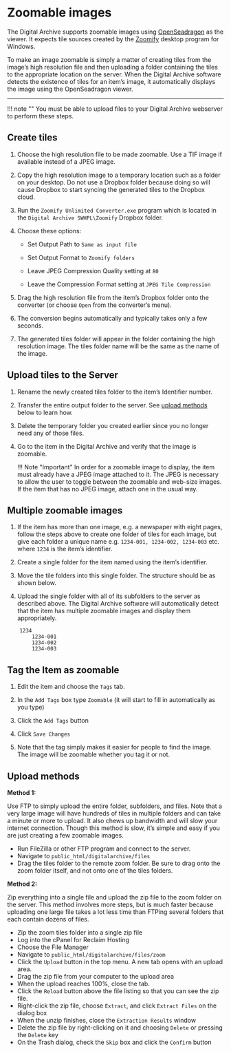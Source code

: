 # Zoomable images

The Digital Archive supports zoomable images using [OpenSeadragon](https://openseadragon.github.io/) as the viewer. It expects tile
sources created by the [Zoomify](https://openseadragon.github.io/examples/tilesource-zoomify/) desktop program for Windows.

To make an image zoomable is simply a matter of creating
tiles from the image’s high resolution file and then uploading a folder containing the tiles to the appropriate location on the server. When the Digital Archive software detects the existence of tiles for an item’s image, it automatically displays the image using the OpenSeadragon viewer.

---

!!! note ""
    You must be able to upload files to your Digital Archive webserver to perform these steps.

## Create tiles
1.  Choose the high resolution file to be made zoomable. Use a TIF image if available instead of a JPEG image.

1.  Copy the high resolution image to a temporary location such as a folder on your desktop.
    Do not use a Dropbox folder because doing so will cause Dropbox to start syncing the generated
    tiles to the Dropbox cloud.

1.	Run the `Zoomify Unlimited Converter.exe` program which is located in the `Digital Archive SWHPL\Zoomify` Dropbox folder.

1.  Choose these options:

    -	Set Output Path to `Same as input file`

    -	Set Output Format to `Zoomify folders`

    -	Leave  JPEG Compression Quality setting at `80`

    -	Leave the Compression Format setting at `JPEG Tile Compression`

1.	Drag the high resolution file from the item’s Dropbox folder onto the converter (or choose `Open` from the converter’s menu).

1.	The conversion begins automatically and typically takes only a few seconds.

1.	The generated tiles folder will appear in the folder containing the high resolution image.
    The tiles folder name will be the same as the name of the image.

## Upload tiles to the Server
1.	Rename the newly created tiles folder to the item’s Identifier number.

1.	Transfer the entire output folder to the server. See [upload methods](#upload-methods) below to learn how.

1.	Delete the temporary folder you created earlier since you no longer need any of those files.

1.	Go to the item in the Digital Archive and verify that the image is zoomable.

    !!! Note "Important"
        In order for a zoomable image to display, the item must already have a JPEG image attached to it.
        The JPEG is necessary to allow the user to toggle between the zoomable and web-size images.
        If the item that has no JPEG image, attach one in the usual way.

## Multiple zoomable images 
1.	If the item has more than one image, e.g. a newspaper with eight pages, follow the steps above to
    create one folder of tiles for each image, but give each folder a unique
    name e.g. `1234-001, 1234-002, 1234-003` etc. where `1234` is the item’s identifier.

1.	Create a single folder for the item named using the item’s identifier.

1.	Move the tile folders into this single folder. The structure should be as shown below. 


1.	Upload the single folder with all of its subfolders to the server as described above. The Digital Archive
    software will automatically detect that the item has multiple zoomable images and display them appropriately.

```
    1234  
        1234-001  
        1234-002  
        1234-003
```

## Tag the Item as zoomable
1.	Edit the item and choose the `Tags` tab.

1.	In the `Add Tags` box type `Zoomable`  (it will start to fill in automatically as you type)

1.	Click the `Add Tags` button

1.	Click `Save Changes`

1.	Note that the tag simply makes it easier for people to find the image.
    The image will be zoomable whether you tag it or not.

## Upload methods

**Method 1:**

Use FTP to simply upload the entire folder, subfolders, and files. Note that a very large image will
have hundreds of tiles in multiple folders and can take a minute or more to upload. It also chews up bandwidth
and will slow your internet connection. Though this method is slow, it’s simple and easy if you are just creating a few zoomable images.

- Run FileZilla or other FTP program and connect to the server.
- Navigate  to `public_html/digitalarchive/files`
- Drag the tiles folder to the remote zoom folder. Be sure to drag onto the zoom folder itself, and not onto one of the tiles folders.

**Method 2:**

Zip everything into a single file and upload the zip file to the zoom folder on the server.
This method  involves more steps, but is much  faster because uploading one large file takes a lot less
time than FTPing several folders that each contain dozens of files.

- Zip the zoom tiles folder into a single zip file
- Log into the cPanel for Reclaim Hosting
- Choose the File Manager
- Navigate to `public_html/digitalarchive/files/zoom` 
- Click the `Upload` button in the top menu. A new tab opens with an upload area.
- Drag the zip file from your computer to the upload area
- When the upload reaches 100%, close the tab.
- Click the `Reload` button above the file listing so that you can see the zip file.
- Right-click the zip file, choose `Extract`, and click `Extract Files` on the dialog box
- When the unzip finishes, close the `Extraction Results` window
- Delete the zip file by right-clicking on it and choosing `Delete` or pressing the `Delete` key
- On the Trash dialog, check the `Skip` box and click the `Confirm` button


